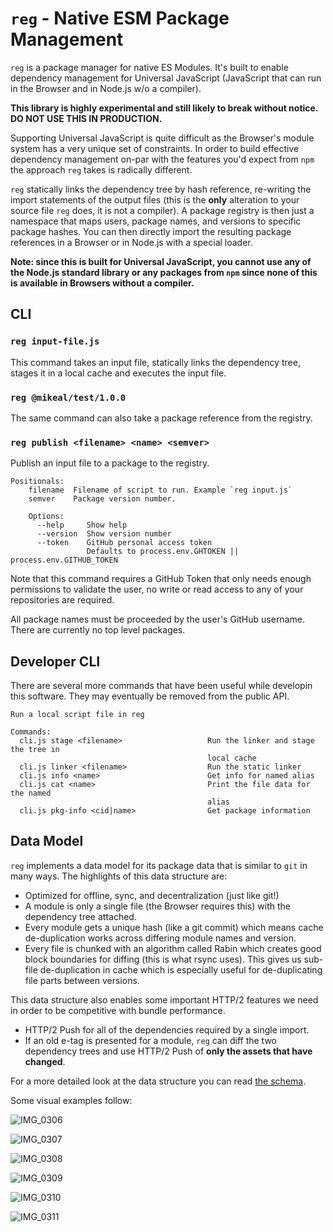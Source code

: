 # `reg` - Native ESM Package Management

`reg` is a package manager for native ES Modules. It's
built to enable dependency management for Universal JavaScript
(JavaScript that can run in the Browser and in Node.js w/o a compiler).

**This library is highly experimental and still likely to break without
notice. DO NOT USE THIS IN PRODUCTION.**

Supporting Universal JavaScript is quite difficult as the Browser's
module system has a very unique set of constraints. In order to build
effective dependency management on-par with the features you'd expect
from `npm` the approach `reg` takes is radically different.

`reg` statically links the dependency tree by hash reference, re-writing
the import statements of the output files (this is the **only** alteration to
your source file `reg` does, it is not a compiler). A package registry
is then just a namespace that maps users, package names, and versions to
specific package hashes. You can then directly import the resulting package
references in a Browser or in Node.js with a special loader.

**Note: since this is built for Universal JavaScript, you cannot use any
of the Node.js standard library or any packages from `npm` since none
of this is available in Browsers without a compiler.**

## CLI

### `reg input-file.js`

This command takes an input file, statically links the dependency tree,
stages it in a local cache and executes the input file.

### `reg @mikeal/test/1.0.0`

The same command can also take a package reference from the registry.

### `reg publish <filename> <name> <semver>`

Publish an input file to a package to the registry.

```
Positionals:
    filename  Filename of script to run. Example `reg input.js`
    semver    Package version number.

    Options:
      --help     Show help
      --version  Show version number
      --token    GitHub personal access token
                 Defaults to process.env.GHTOKEN || process.env.GITHUB_TOKEN
```

Note that this command requires a GitHub Token that only needs enough permissions
to validate the user, no write or read access to any of your repositories are
required.

All package names must be proceeded by the user's GitHub username. There are currently
no top level packages.

## Developer CLI

There are several more commands that have been useful while developin this
software. They may eventually be removed from the public API.

```
Run a local script file in reg

Commands:
  cli.js stage <filename>                   Run the linker and stage the tree in
                                            local cache
  cli.js linker <filename>                  Run the static linker
  cli.js info <name>                        Get info for named alias
  cli.js cat <name>                         Print the file data for the named
                                            alias
  cli.js pkg-info <cid|name>                Get package information
```

## Data Model

`reg` implements a data model for its package data that is similar to
`git` in many ways. The highlights of this data structure are:

* Optimized for offline, sync, and decentralization (just like git!)
* A module is only a single file (the Browser requires this) with the
dependency tree attached.
* Every module gets a unique hash (like a git commit) which means
cache de-duplication works across differing module names and version.
* Every file is chunked with an algorithm called Rabin which creates
good block boundaries for diffing (this is what rsync uses). This
gives us sub-file de-duplication in cache which is especially
useful for de-duplicating file parts between versions.

This data structure also enables some important HTTP/2 features
we need in order to be competitive with bundle performance.

* HTTP/2 Push for all of the dependencies required by a single import.
* If an old e-tag is presented for a module, `reg` can diff the two
dependency trees and use HTTP/2 Push of **only the assets that have
changed**.

For a more detailed look at the data structure you can read 
[the schema](./Schema.md).

Some visual examples follow:

![IMG_0306](https://user-images.githubusercontent.com/579/70022957-d562b300-154a-11ea-8b45-fee33f8316a7.jpeg)

![IMG_0307](https://user-images.githubusercontent.com/579/70022968-dd225780-154a-11ea-864c-868983eace65.jpeg)

![IMG_0308](https://user-images.githubusercontent.com/579/70022981-e3183880-154a-11ea-97e0-3c02b7f47554.jpeg)

![IMG_0309](https://user-images.githubusercontent.com/579/70022985-e8758300-154a-11ea-9f47-14fcdc363155.jpeg)

![IMG_0310](https://user-images.githubusercontent.com/579/70023075-2c688800-154b-11ea-9584-75e6904bdce2.jpeg)

![IMG_0311](https://user-images.githubusercontent.com/579/70023088-2ffc0f00-154b-11ea-9e35-f77574fb3600.jpeg)
